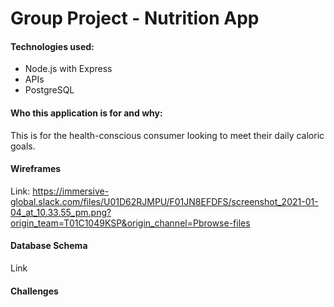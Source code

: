 # Group Project - Nutrition App

#### Technologies used:
- Node.js with Express
- APIs
- PostgreSQL

#### Who this application is for and why:
This is for the health-conscious consumer looking to meet their daily caloric goals. 

#### Wireframes
Link:
https://immersive-global.slack.com/files/U01D62RJMPU/F01JN8EFDFS/screenshot_2021-01-04_at_10.33.55_pm.png?origin_team=T01C1049KSP&origin_channel=Pbrowse-files

#### Database Schema
Link

#### Challenges

<!-- Explanations of the technologies used
A few paragraphs about the general approach you took
Link to your user stories – who are your users, what do they want, and why?
Link to your wireframes – sketches of major views / interfaces in your application
Link to your diagrams - database schema
Descriptions of any unsolved problems or major hurdles your team had to overcome -->
